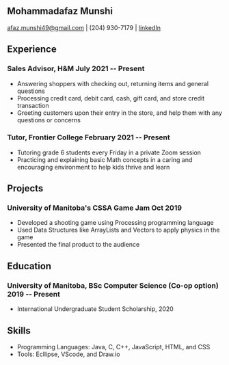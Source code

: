 <!-- The (first) h1 will be used as the <title> of the HTML page -->
## __Mohammadafaz Munshi__ 

<!-- The unordered list immediately after the h1 will be formatted on a single
line. It is intended to be used for contact details -->
 <afaz.munshi49@gmail.com> | (204) 930-7179 | [linkedIn](http://linkedin.com)


## Experience

<!-- You have to wrap the "left" and "right" half of these headings in spans by
hand -->
### <span>Sales Advisor, H&M</span> <span>July 2021 -- Present</span>

 - Answering shoppers with checking out, returning items and general questions
 - Processing credit card, debit card, cash, gift card, and store credit transaction
 - Greeting customers upon their entry in the store, and help them with any questions or concerns

### <span>Tutor, Frontier College</span> <span>February 2021 -- Present</span>

 - Tutoring grade 6 students every Friday in a private Zoom session
 - Practicing and explaining basic Math concepts in a caring and encouraging environment to help kids thrive and learn

## Projects

### <span>University of Manitoba's CSSA Game Jam</span> <span>Oct 2019</span>

   - Developed a shooting game using Processing programming language
   - Used Data Structures like ArrayLists and Vectors to apply physics in the game 
   - Presented the final product to the audience

## Education

### <span>University of Manitoba, BSc Computer Science (Co-op option)</span> <span>2019 -- Present</span>

  - International Undergraduate Student Scholarship, 2020

## Skills

 - Programming Languages: Java, C, C++, JavaScript, HTML, and CSS
 - Tools: Ecllipse, VScode, and Draw.io



